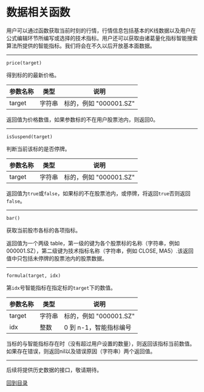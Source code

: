 # 数据相关函数

用户可以通过函数获取当前时刻的行情，行情信息包括基本的K线数据以及用户在公式编辑环节所编写或选择的技术指标。用户还可以获取由诸葛量化指标智能搜索算法所提供的智能指标。我们将会在不久以后开放基本面数据。

------------
```
price(target)
```
得到标的的最新价格。

| 参数名称 | 类型 | 说明 |
| ----   | --| -- |
|target| 字符串 | 标的，例如 "000001.SZ"|

返回值为价格数值，如果参数标的不在用户股票池内，则返回0。

------------
```
isSuspend(target)
```
判断当前该标的是否停牌。

| 参数名称 | 类型 | 说明 |
| ----   | --| -- |
|target| 字符串 | 标的，例如 "000001.SZ"|

返回值为`true`或`false`，如果标的不在股票池内，或停牌，将返回`true`否则返回`false`。

------------
```
bar()
```
获取当前股市各标的各项指标。

返回值为一个两级 table，第一级的键为各个股票标的名称（字符串，例如 000001.SZ），第二级键为技术指标名称（字符串，例如 CLOSE, MA5）.该返回值中只包括未停牌的股票池内的股票数据。


------------
```
formula(target, idx)
```
第`idx`号智能指标在指定标的`target`下的数值。

| 参数名称 | 类型 | 说明 |
| ----   | --| -- |
|target| 字符串 | 标的，例如 "000001.SZ"|
| idx | 整数 | 0 到 n-1，智能指标编号 |

当标的与智能指标存在时（没有超过用户设置的数量），则返回该指标当前数值。
如果存在错误，则返回nil以及错误原因（字符串）两个返回值。

-------------
后续将提供历史数据的接口，敬请期待。


[回到目录](README.md)

